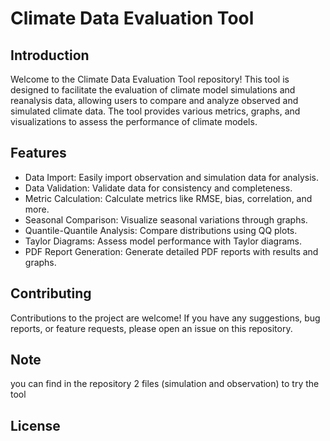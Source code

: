 # Climate Data Evaluation Tool

## Introduction

Welcome to the Climate Data Evaluation Tool repository! This tool is designed to facilitate the evaluation of climate model simulations and reanalysis data, allowing users to compare and analyze observed and simulated climate data. The tool provides various metrics, graphs, and visualizations to assess the performance of climate models.

## Features

- Data Import: Easily import observation and simulation data for analysis.
- Data Validation: Validate data for consistency and completeness.
- Metric Calculation: Calculate metrics like RMSE, bias, correlation, and more.
- Seasonal Comparison: Visualize seasonal variations through graphs.
- Quantile-Quantile Analysis: Compare distributions using QQ plots.
- Taylor Diagrams: Assess model performance with Taylor diagrams.
- PDF Report Generation: Generate detailed PDF reports with results and graphs.

## Contributing

Contributions to the project are welcome! If you have any suggestions, bug reports, or feature requests, please open an issue on this repository.

## Note
you can find in the repository 2 files (simulation and observation) to try the tool 

## License
